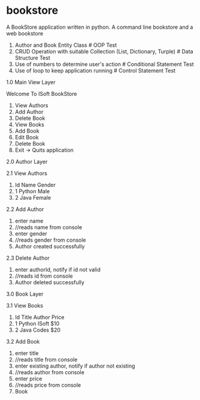 # bookstore
A BookStore application written in python. A command line bookstore and a web bookstore

1. Author and Book Entity Class # OOP Test
2. CRUD Operation with suitable Collection (List, Dictionary, Turple) # Data Structure Test
3. Use of numbers to determine user's action # Conditional Statement Test
4. Use of loop to keep application running # Control Statement Test


1.0 Main View Layer

Welcome To ISoft BookStore

1. View Authors
2. Add Author
3. Delete Book
4. View Books
5. Add Book
6. Edit Book
7. Delete Book
0. Exit -> Quits application


2.0 Author Layer

2.1 View Authors
1.  Id Name   Gender   
2.  1  Python  Male  
3.  2  Java    Female

2.2 Add Author
1. enter name
2. //reads name from console
3. enter gender
4. //reads gender from console
5. Author <name> created successfully

2.3 Delete Author
1. enter authorId, notify if id not valid
2. //reads id from console
3. Author deleted successfully


3.0 Book Layer

3.1 View Books
1. Id Title   Author   Price
2. 1  Python  ISoft    $10
3. 2  Java    Codes    $20

3.2 Add Book
1. enter title
2. //reads title from console
3. enter existing author, notify if author not existing
4. //reads author from console
5. enter price
6. //reads price from console
7. Book <title> created successfully
  
3.3 Edit Book
1. enter bookId, notify if id not valid
2. //reads id from console
3. enter price
4. //reads price from console
5. Book <title> modified successfully
  
3.4 Delete Book
1. enter bookId, notify if id not valid
2. //reads id from console
3. Book deleted successfully


NOTE: 3 days timeline
